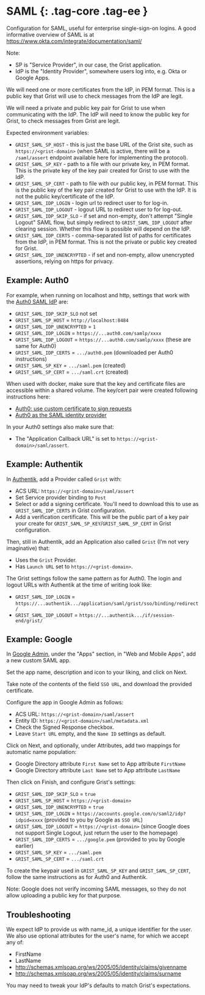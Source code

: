SAML {: .tag-core .tag-ee }
====

Configuration for SAML, useful for enterprise single-sign-on logins.
A good informative overview of SAML is at <https://www.okta.com/integrate/documentation/saml/>

Note:

  * SP is "Service Provider", in our case, the Grist application.
  * IdP is the "Identity Provider", somewhere users log into, e.g. Okta or Google Apps.

We will need one or more certificates from the IdP, in PEM format. This is a public
key that Grist will use to check messages from the IdP are legit.

We will need a private and public key pair for Grist to use when communicating with
the IdP. The IdP will need to know the public key for Grist, to check messages from
Grist are legit.

Expected environment variables:

  * `GRIST_SAML_SP_HOST` - this is just the base URL of the Grist site,
    such as `https://<grist-domain>` (when SAML is active, there will
	be a `/saml/assert` endpoint available here for implementing the protocol).
  * `GRIST_SAML_SP_KEY` - path to a file with our private key, in PEM format.
    This is the private key of the key pair created for Grist to use with the IdP.
  * `GRIST_SAML_SP_CERT` - path to file with our public key, in PEM format.
    This is the public key of the key pair created for Grist to use with the IdP.
	It is not the public key/certificate of the IdP.
  * `GRIST_SAML_IDP_LOGIN` - login url to redirect user to for log-in.
  * `GRIST_SAML_IDP_LOGOUT` - logout URL to redirect user to for log-out.
  * `GRIST_SAML_IDP_SKIP_SLO` - if set and non-empty, don't attempt "Single Logout"
    SAML flow, but simply redirect to `GRIST_SAML_IDP_LOGOUT` after clearing session.
	Whether this flow is possible will depend on the IdP.
  * `GRIST_SAML_IDP_CERTS` - comma-separated list of paths for certificates
    from the IdP, in PEM format. This is not the private or public key created for Grist.
  * `GRIST_SAML_IDP_UNENCRYPTED` - if set and non-empty, allow unencrypted assertions,
    relying on https for privacy.

## Example: Auth0

For example, when running on localhost and http, settings that work with the
[Auth0 SAML IdP](https://auth0.com/docs/protocols/saml-protocol/configure-auth0-as-saml-identity-provider) are:

  * `GRIST_SAML_IDP_SKIP_SLO` not set
  * `GRIST_SAML_SP_HOST` = `http://localhost:8484`
  * `GRIST_SAML_IDP_UNENCRYPTED` = `1`
  * `GRIST_SAML_IDP_LOGIN` = `https://...auth0.com/samlp/xxxx`
  * `GRIST_SAML_IDP_LOGOUT` = `https://...auth0.com/samlp/xxxx`  (these are same for Auth0)
  * `GRIST_SAML_IDP_CERTS` = `.../auth0.pem` (downloaded per Auth0 instructions)
  * `GRIST_SAML_SP_KEY` = `.../saml.pem` (created)
  * `GRIST_SAML_SP_CERT` = `.../saml.crt` (created)

When used with docker, make sure that the key and certificate files are accessible
within a shared volume. The key/cert pair were created following instructions here:

  * [Auth0: use custom certificate to sign requests](https://auth0.com/docs/authenticate/protocols/saml/saml-sso-integrations/sign-and-encrypt-saml-requests#use-a-custom-key-to-sign-requests)
  * [Auth0 as the SAML identity provider](https://auth0.com/docs/protocols/saml-protocol/saml-sso-integrations/sign-and-encrypt-saml-requests#auth0-as-the-saml-identity-provider)

In your Auth0 settings also make sure that:

 * The "Application Callback URL" is set to `https://<grist-domain>/saml/assert`.

## Example: Authentik

In [Authentik](https://goauthentik.io/), add a Provider called `Grist` with:

  * ACS URL: `https://<grist-domain>/saml/assert`
  * Set Service provider binding to `Post`
  * Select or add a signing certificate. You'll need to download this to use as `GRIST_SAML_IDP_CERTS` in Grist configuration.
  * Add a verification certificate. This will be the public part of a key pair your create for `GRIST_SAML_SP_KEY`/`GRIST_SAML_SP_CERT` in Grist configuration.

Then, still in Authentik, add an Application also called `Grist` (I’m not very imaginative) that:

  * Uses the `Grist` Provider.
  * Has `Launch URL` set to `https://<grist-domain>`.

The Grist settings follow the same pattern as for Auth0. The login and
logout URLs with Authentik at the time of writing look like:

  * `GRIST_SAML_IDP_LOGIN` = `https://...authentik.../application/saml/grist/sso/binding/redirect/`
  * `GRIST_SAML_IDP_LOGOUT` = `https://...authentik.../if/session-end/grist/`

## Example: Google

In [Google Admin](https://admin.google.com/), under the "Apps" section, in "Web and Mobile Apps", add a new custom SAML app.

Set the app name, description and icon to your liking, and click on Next.

Take note of the contents of the field `SSO URL`, and download the provided certificate.

Configure the app in Google Admin as follows:

  * ACS URL: `https://<grist-domain>/saml/assert`
  * Entity ID: `https://<grist-domain>/saml/metadata.xml`
  * Check the Signed Response checkbox.
  * Leave `Start URL` empty, and the `Name ID` settings as default.

Click on Next, and optionally, under Attributes, add two mappings for automatic name population:

  * Google Directory attribute `First Name` set to App attribute `FirstName`
  * Google Directory attribute `Last Name` set to App attribute `LastName` 

Then click on Finish, and configure Grist's settings:

  * `GRIST_SAML_IDP_SKIP_SLO` = `true`
  * `GRIST_SAML_SP_HOST` = `https://<grist-domain>`
  * `GRIST_SAML_IDP_UNENCRYPTED` = `true`
  * `GRIST_SAML_IDP_LOGIN` = `https://accounts.google.com/o/saml2/idp?idpid=xxxx` (provided to you by Google as `SSO URL`)
  * `GRIST_SAML_IDP_LOGOUT` = `https://<grist-domain>` (since Google does not support Single Logout, just return the user to the homepage)
  * `GRIST_SAML_IDP_CERTS` = `.../google.pem` (provided to you by Google earlier)
  * `GRIST_SAML_SP_KEY` = `.../saml.pem`
  * `GRIST_SAML_SP_CERT` = `.../saml.crt`

To create the keypair used in `GRIST_SAML_SP_KEY` and `GRIST_SAML_SP_CERT`, follow the same instructions as for Auth0 and Authentik.

Note: Google does not verify incoming SAML messages, so they do not allow uploading a public key for that purpose.

## Troubleshooting

We expect IdP to provide us with name_id, a unique identifier for the user.
We also use optional attributes for the user's name, for which we accept any of:

  * FirstName
  * LastName
  * http://schemas.xmlsoap.org/ws/2005/05/identity/claims/givenname
  * http://schemas.xmlsoap.org/ws/2005/05/identity/claims/surname

You may need to tweak your IdP's defaults to match Grist's expectations.

